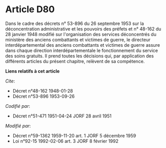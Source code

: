 # Article D80

Dans le cadre des décrets n° 53-896 du 26 septembre 1953 sur la déconcentration administrative et les pouvoirs des préfets et
n° 48-162 du 28 janvier 1948 modifié sur l'organisation des services déconcentrés du ministère des anciens combattants et
victimes de guerre, le directeur interdépartemental des anciens combattants et victimes de guerre assure dans chaque
direction interdépartementale le fonctionnement du service des soins gratuits. Il prend toutes les décisions qui, par
application des différents articles du présent chapitre, relèvent de sa compétence.

**Liens relatifs à cet article**

_Cite_:

  - Décret n°48-162 1948-01-28
  - Décret n°53-896 1953-09-26

_Codifié par_:

  - Décret n°51-471 1951-04-24 JORF 28 avril 1951

_Modifié par_:

  - Décret n°59-1362 1959-11-20 art. 1 JORF 5 décembre 1959
  - Loi n°92-15 1992-02-06 art. 3 JORF 8 février 1992
